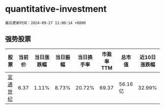 # quantitative-investment

`最后更新时间：2024-09-27 11:00:14 +0800`

## 强势股票

|股票|当前价|当日涨跌幅|当日振幅|当日换手率|市盈率TTM|总市值|近10日涨跌幅|
|----|----|----|----|----|----|----|----|
|[宜通世纪](https://xueqiu.com/S/SZ300310)|6.37|1.11%|8.73%|20.72%|69.37|56.16亿|32.99%|
